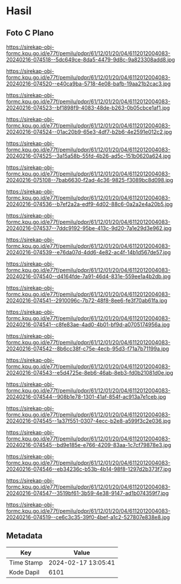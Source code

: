 # Hasil

## Foto C Plano

https://sirekap-obj-formc.kpu.go.id/e77f/pemilu/pdpr/61/12/01/20/04/6112012004083-20240216-074518--5dc649ce-8da5-4479-9d8c-9a823308add8.jpg

https://sirekap-obj-formc.kpu.go.id/e77f/pemilu/pdpr/61/12/01/20/04/6112012004083-20240216-074520--e40ca9ba-5718-4e08-bafb-19aa21b2cac3.jpg

https://sirekap-obj-formc.kpu.go.id/e77f/pemilu/pdpr/61/12/01/20/04/6112012004083-20240216-074523--bf1898f9-4083-48de-b263-0b05cbce1af1.jpg

https://sirekap-obj-formc.kpu.go.id/e77f/pemilu/pdpr/61/12/01/20/04/6112012004083-20240216-074524--01ac20b9-65e3-4df7-b2b6-4e2591e012c2.jpg

https://sirekap-obj-formc.kpu.go.id/e77f/pemilu/pdpr/61/12/01/20/04/6112012004083-20240216-074525--3a15a58b-55fd-4b26-ad5c-151b0620a624.jpg

https://sirekap-obj-formc.kpu.go.id/e77f/pemilu/pdpr/61/12/01/20/04/6112012004083-20240216-075108--7bab6630-f2ad-4c36-9825-f3089bc8d098.jpg

https://sirekap-obj-formc.kpu.go.id/e77f/pemilu/pdpr/61/12/01/20/04/6112012004083-20240216-074536--b7ef2a2a-edf9-4d02-88c6-0a2a2e4a20b5.jpg

https://sirekap-obj-formc.kpu.go.id/e77f/pemilu/pdpr/61/12/01/20/04/6112012004083-20240216-074537--7ddc9192-95be-413c-9d20-7a1e29d3e962.jpg

https://sirekap-obj-formc.kpu.go.id/e77f/pemilu/pdpr/61/12/01/20/04/6112012004083-20240216-074539--e76da07d-4dd6-4e82-ac4f-14b1d567de57.jpg

https://sirekap-obj-formc.kpu.go.id/e77f/pemilu/pdpr/61/12/01/20/04/6112012004083-20240216-074540--d4164fde-7a91-46d4-831e-559ee1a4b2db.jpg

https://sirekap-obj-formc.kpu.go.id/e77f/pemilu/pdpr/61/12/01/20/04/6112012004083-20240216-074541--2910096c-7b72-48f8-8ee6-fe3f70ab61fa.jpg

https://sirekap-obj-formc.kpu.go.id/e77f/pemilu/pdpr/61/12/01/20/04/6112012004083-20240216-074541--c8fe83ae-4ad0-4b01-bf9d-a0705174956a.jpg

https://sirekap-obj-formc.kpu.go.id/e77f/pemilu/pdpr/61/12/01/20/04/6112012004083-20240216-074542--8b6cc38f-c75e-4ecb-95d3-f71a7b71199a.jpg

https://sirekap-obj-formc.kpu.go.id/e77f/pemilu/pdpr/61/12/01/20/04/6112012004083-20240216-074543--e5d4725e-8eb6-46ab-8eb3-fd0b21081d0e.jpg

https://sirekap-obj-formc.kpu.go.id/e77f/pemilu/pdpr/61/12/01/20/04/6112012004083-20240216-074544--908b1e78-1301-41af-854f-ac913a7e1ceb.jpg

https://sirekap-obj-formc.kpu.go.id/e77f/pemilu/pdpr/61/12/01/20/04/6112012004083-20240216-074545--1a37f551-0307-4ecc-b2e8-a599f3c2e036.jpg

https://sirekap-obj-formc.kpu.go.id/e77f/pemilu/pdpr/61/12/01/20/04/6112012004083-20240216-074545--bd9e185e-e766-4209-83aa-1c7cf79878e3.jpg

https://sirekap-obj-formc.kpu.go.id/e77f/pemilu/pdpr/61/12/01/20/04/6112012004083-20240216-074546--eb34236c-b53b-4b14-98f8-1297d2b373f7.jpg

https://sirekap-obj-formc.kpu.go.id/e77f/pemilu/pdpr/61/12/01/20/04/6112012004083-20240216-074547--3519bf61-3b59-4e38-9147-ad1b074359f7.jpg

https://sirekap-obj-formc.kpu.go.id/e77f/pemilu/pdpr/61/12/01/20/04/6112012004083-20240216-074519--ce6c3c35-39f0-4bef-a1c2-527807e838e8.jpg


## Metadata

| Key        | Value               |
| ---------- | ------------------- |
| Time Stamp | 2024-02-17 13:05:41 |
| Kode Dapil | 6101                |



